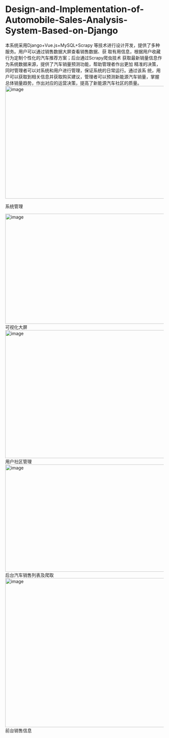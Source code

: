 # Design-and-Implementation-of-Automobile-Sales-Analysis-System-Based-on-Django
本系统采用Django+Vue.js+MySQL+Scrapy 等技术进行设计开发，提供了多种服务。用户可以通过销售数据大屏查看销售数据、获 取有用信息，根据用户收藏行为定制个性化的汽车推荐方案；后台通过Scrapy爬虫技术 获取最新销量信息作为系统数据来源，提供了汽车销量预测功能，帮助管理者作出更加 精准的决策，同时管理者可以对系统和用户进行管理，保证系统的日常运行。通过该系 统，用户可以获取到相关信息并获取购买建议，管理者可以预测新能源汽车销量，掌握 总体销量趋势，作出对应的运营决策，提高了新能源汽车社区的质量。
<img width="757" height="358" alt="image" src="https://github.com/user-attachments/assets/a90887b3-b14a-44e2-9bb4-aaa7bcc4882a" />

系统管理

<img width="756" height="350" alt="image" src="https://github.com/user-attachments/assets/736b4a70-ae65-40a4-a71d-cadc8811e878" />
可视化大屏

<img width="751" height="407" alt="image" src="https://github.com/user-attachments/assets/895e27bb-dade-4fa2-b3a7-2d22596eeb0d" />
用户社区管理

<img width="746" height="341" alt="image" src="https://github.com/user-attachments/assets/b7721262-d227-4814-834a-362ef935290d" />
后台汽车销售列表及爬取

<img width="708" height="474" alt="image" src="https://github.com/user-attachments/assets/e273d4cf-aa50-46e5-b728-b2306423b34e" />
前台销售信息
